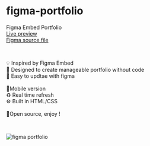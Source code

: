 # figma-portfolio

Figma Embed Portfolio
<br/>
<a target="_blank" href="http://alexisriols.com/Portfolio/Figma/" title="Figma Embed Portfolio">Live preview</a>
<br/>
<a target="_blank" href="https://www.figma.com/c/file/780842272265877909" title="Figma Portfolio">Figma source file</a>

<br/>

💡 Inspired by Figma Embed<br/>
🎨 Designed to create manageable portfolio without code<br/>
🦄 Easy to updtae with figma<br/>
<br/>
📱Mobile version<br/>
♻️ Real time refresh<br/>
⚙️ Built in HTML/CSS<br/>
<br/>
🎁Open source, enjoy !

<br/>

![figma portfolio](http://www.alexisriols.com/Portfolio/2019/thumbnail.png "figma portfolio")


